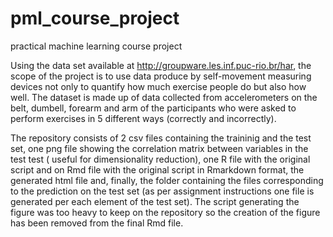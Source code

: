 # pml_course_project
practical machine learning course project

Using the data set available at http://groupware.les.inf.puc-rio.br/har,
the scope of the project is to use data produce by self-movement measuring devices 
not only to quantify how much exercise people do but also how well.
The dataset is made up of data collected from accelerometers on the belt, dumbell,
forearm and arm of the participants who were asked to perform exercises in 5 different
ways (correctly and incorrectly).

The repository consists of 2 csv files containing the traininig and the test set,
one png file showing the correlation matrix between variables in the test test (
useful for dimensionality reduction), one R file with the original script and on
Rmd file with the original script in Rmarkdown format, the generated html file and, finally,
the folder containing the files corresponding to the prediction on the test set (as per assignment
instructions one file is generated per each element of the test set).
The script generating the figure was too heavy to keep on the repository so the creation
of the figure has been removed from the final Rmd file.
